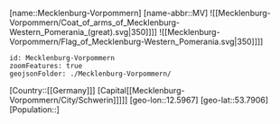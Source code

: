 ﻿---
location: [53.7906,12.5967]
type: State
SpocWebEntityId: 36018
isDeleted: false
Confidential: public
tags:
- geo/State

---
[name::Mecklenburg-Vorpommern]
[name-abbr::MV]
![[Mecklenburg-Vorpommern/Coat_of_arms_of_Mecklenburg-Western_Pomerania_(great).svg|350]]]]
![[Mecklenburg-Vorpommern/Flag_of_Mecklenburg-Western_Pomerania.svg|350]]]]

```leaflet
id: Mecklenburg-Vorpommern
zoomFeatures: true
geojsonFolder: ./Mecklenburg-Vorpommern/
```

[Country::[[Germany]]]
[Capital[[Mecklenburg-Vorpommern/City/Schwerin]]]]]
[geo-lon::12.5967]
[geo-lat::53.7906]
[Population::]

